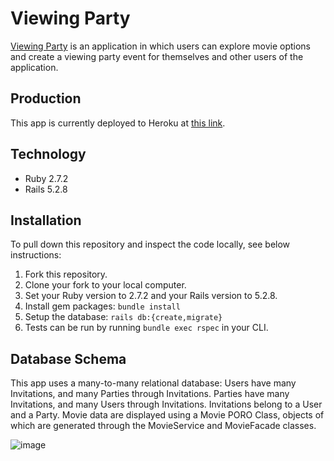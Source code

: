 # Viewing Party

[Viewing Party](https://viewing-party-jhst.herokuapp.com/) is an application in which users can explore movie options and create a viewing party event for themselves and other users of the application.

## Production

This app is currently deployed to Heroku at [this link](https://viewing-party-jhst.herokuapp.com/).

## Technology

- Ruby 2.7.2
- Rails 5.2.8

## Installation

To pull down this repository and inspect the code locally, see below instructions: 

1. Fork this repository. 
2. Clone your fork to your local computer. 
3. Set your Ruby version to 2.7.2 and your Rails version to 5.2.8.
4. Install gem packages: `bundle install`
5. Setup the database: `rails db:{create,migrate}`
6. Tests can be run by running `bundle exec rspec` in your CLI. 

## Database Schema

This app uses a many-to-many relational database: Users have many Invitations, and many Parties through Invitations. Parties have many Invitations, and many Users through Invitations. Invitations belong to a User and a Party. Movie data are displayed using a Movie PORO Class, objects of which are generated through the MovieService and MovieFacade classes. 

![image](https://user-images.githubusercontent.com/93609855/168385176-bb2a65fc-19d9-41b7-8ac7-1aae385d09cb.png)
